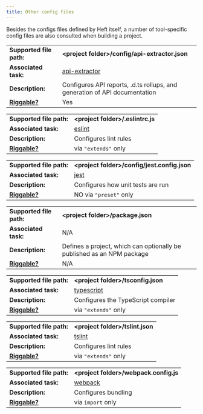 ```yaml
---
title: Other config files
---
```


Besides the configs files defined by Heft itself, a number of tool-specific config files are also
consulted when building a project.

|                                          |                                                                            |
| ---------------------------------------- | -------------------------------------------------------------------------- |
| **Supported file path:**                 | **&lt;project folder&gt;/config/api-extractor.json**                       |
| **Associated task:**                     | [api-extractor](../heft_tasks/api-extractor.md)                            |
| **Description:**                         | Configures API reports, .d.ts rollups, and generation of API documentation |
| [**Riggable?**](../heft/rig_packages.md) | Yes                                                                        |

|                                          |                                         |
| ---------------------------------------- | --------------------------------------- |
| **Supported file path:**                 | **&lt;project folder&gt;/.eslintrc.js** |
| **Associated task:**                     | [eslint](../heft_tasks/eslint.md)       |
| **Description:**                         | Configures lint rules                   |
| [**Riggable?**](../heft/rig_packages.md) | via `"extends"` only                    |

|                                          |                                                    |
| ---------------------------------------- | -------------------------------------------------- |
| **Supported file path:**                 | **&lt;project folder&gt;/config/jest.config.json** |
| **Associated task:**                     | [jest](../heft_tasks/jest.md)                      |
| **Description:**                         | Configures how unit tests are run                  |
| [**Riggable?**](../heft/rig_packages.md) | NO via `"preset"` only                             |

|                                          |                                                                        |
| ---------------------------------------- | ---------------------------------------------------------------------- |
| **Supported file path:**                 | **&lt;project folder&gt;/package.json**                                |
| **Associated task:**                     | N/A                                                                    |
| **Description:**                         | Defines a project, which can optionally be published as an NPM package |
| [**Riggable?**](../heft/rig_packages.md) | N/A                                                                    |

|                                          |                                           |
| ---------------------------------------- | ----------------------------------------- |
| **Supported file path:**                 | **&lt;project folder&gt;/tsconfig.json**  |
| **Associated task:**                     | [typescript](../heft_tasks/typescript.md) |
| **Description:**                         | Configures the TypeScript compiler        |
| [**Riggable?**](../heft/rig_packages.md) | via `"extends"` only                      |

|                                          |                                        |
| ---------------------------------------- | -------------------------------------- |
| **Supported file path:**                 | **&lt;project folder&gt;/tslint.json** |
| **Associated task:**                     | [tslint](../heft_tasks/tslint.md)      |
| **Description:**                         | Configures lint rules                  |
| [**Riggable?**](../heft/rig_packages.md) | via `"extends"` only                   |

|                                          |                                              |
| ---------------------------------------- | -------------------------------------------- |
| **Supported file path:**                 | **&lt;project folder&gt;/webpack.config.js** |
| **Associated task:**                     | [webpack](../heft_tasks/webpack.md)          |
| **Description:**                         | Configures bundling                          |
| [**Riggable?**](../heft/rig_packages.md) | via `import` only                            |
